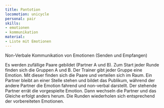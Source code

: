 ```yaml
---
title: Pantotion
locomotion: unicycle
personal: pair
skills:
- emotionen
- kommunikation
material:
- Liste mit Emotionen
---
```


Non-Verbale Kommunikation von Emotionen (Senden und Empfangen)

Es werden zufällige Paare gebildet (Partner A und B). Zum Start jeder Runde finden sich die Gruppen A und B. Der Trainer gibt jeder Gruppe eine Emotion. Mit dieser finden sich die Paare und verteilen sich im Raum. Ein Partner bleibt an einer Stelle stehen und bildet das Publikum, während der andere Partner die Emotion fahrend und non-verbal darstellt. Der stehende Partner errät die vorgespielte Emotion. Dann wechseln die Partner und das Gleiche erfolgt anders herum.
Die Runden wiederholen sich entsprechend der vorbereiteten Emotionen.

